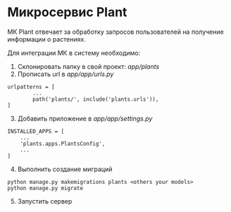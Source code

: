 # Микросервис Plant #

МК Plant отвечает за обработку запросов пользователей на получение информации о растениях.

Для интеграции МК в систему необходимо:

1) Склонировать папку в свой проект: *app/plants*
2) Прописать url в *app/app/urls.py*

```
urlpatterns = [ 
        ... 
        path('plants/', include('plants.urls')),
]
```

3) Добавить приложение в *app/app/settings.py*

```
INSTALLED_APPS = [
    ...
    'plants.apps.PlantsConfig',
    ...
]
```
4) Выполнить создание миграций

```
python manage.py makemigrations plants <others your models> 
python manage.py migrate
```
5) Запустить сервер